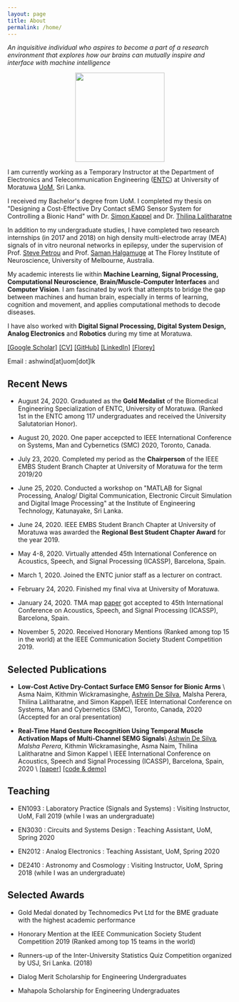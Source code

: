```yaml
---
layout: page
title: About
permalink: /home/
---
```


*An inquisitive individual who aspires to become a part of a research environment that explores how our brains can mutually inspire and interface with machine intelligence* 

<div style="text-align: center"><img src="{{site.url}}/images/me1.png" width="200" height="200" /></div>

I am currently working as a Temporary Instructor at the Department of Electronics and Telecommunication Engineering ([ENTC](ent.mrt.ac.lk)) at University of Moratuwa [UoM](http://mrt.ac.lk), Sri Lanka. 

I received my Bachelor's degree from UoM. I completed my thesis on "Designing a Cost-Effective Dry Contact sEMG Sensor System for Controlling a Bionic Hand" with Dr. [Simon Kappel](https://pure.au.dk/portal/en/persons/simon-lind-kappel(ac38d32d-9622-4bf6-9103-1d9225c5322c).html) and Dr. [Thilina Lalitharatne](https://scholar.google.com/citations?user=0NvOK1kAAAAJ&hl=en)

In addition to my undergraduate studies, I have completed two research internships (in 2017 and 2018) on high density multi-electrode array (MEA) signals of in vitro neuronal networks in epilepsy, under the supervision of Prof. [Steve Petrou](https://www.florey.edu.au/science-research/scientist-directory/professor-steven-petrou) and Prof. [Saman Halgamuge](https://mechanical.eng.unimelb.edu.au/people/saman) at The Florey Institute of Neuroscience, University of Melbourne, Australia.

My academic interests lie within **Machine Learning, Signal Processing, Computational Neuroscience**, **Brain/Muscle-Computer Interfaces** and **Computer Vision**. I am fascinated by work that attempts to bridge the gap between machines and human brain, especially in terms of learning, cognition and movement, and applies computational methods to decode diseases.

I have also worked with **Digital Signal Processing, Digital System Design, Analog Electronics** and **Robotics** during my time at Moratuwa.


[[Google Scholar]](https://scholar.google.com/citations?user=xqhwEGIAAAAJ&hl=en) [[CV]]( https://sites.google.com/site/ashwinsprojects/) [[GitHub]](https://github.com/Laknath1996) [[LinkedIn]](http://wordpress.redirectingat.com/?id=725X1342&isjs=1&jv=13.23.5-stackpath&sref=https%3A%2F%2Fashwindesilva.wordpress.com%2F&url=https%3A%2F%2Fwww.linkedin.com%2Fin%2Fashwin-de-silva-6852b14b%2F&xguid=01DNKG5NFSFY3DST6JT71T301Y&xs=1&xtz=-330&xuuid=46c17aa72b7d94c302d6b7ca28f07427&xcust=8982) [[Florey]](https://www.florey.edu.au/science-research/scientist-directory/mr-ashwin-de-silva)

Email : ashwind[at]uom[dot]lk

Recent News
-----------

* August 24, 2020. Graduated as the **Gold Medalist** of the Biomedical Engineering Specialization of ENTC, University of Moratuwa. (Ranked 1st in the ENTC among 117 undergraduates and received the University Salutatorian Honor). 

* August 20, 2020. One paper accepcted to IEEE International Conference on Systems, Man and Cybernetics (SMC) 2020, Toronto, Canada.

* July 23, 2020. Completed my period as the **Chairperson** of the IEEE EMBS Student Branch Chapter at University of Moratuwa for the term 2019/20

* June 25, 2020. Conducted a workshop on "MATLAB for Signal Processing, Analog/ Digital Communication, Electronic Circuit Simulation and Digital Image Processing" at the Institute of Engineering Technology, Katunayake, Sri Lanka.

* June 24, 2020. IEEE EMBS Student Branch Chapter at University of Moratuwa was awarded the **Regional Best Student Chapter Award** for the year 2019.

* May 4-8, 2020. Virtually attended 45th International Conference on Acoustics, Speech, and Signal Processing (ICASSP), Barcelona, Spain.

* March 1, 2020. Joined the ENTC junior staff as a lecturer on contract.

* February 24, 2020. Finished my final viva at University of Moratuwa. 

* January 24, 2020. TMA map [paper](https://ieeexplore.ieee.org/document/9054227) got accepted to 45th International Conference on Acoustics, Speech, and Signal Processing (ICASSP), Barcelona, Spain.

* November 5, 2020. Received Honorary Mentions (Ranked among top 15 in the world) at the IEEE Communication Society Student Competition 2019.

## Selected Publications

* **Low-Cost Active Dry-Contact Surface EMG Sensor for Bionic Arms** \\
Asma Naim, Kithmin Wickramasinghe, <u>Ashwin De Silva</u>, Malsha Perera, Thilina Lalitharatne, and Simon Kappel\\
IEEE International Conference on Systems, Man and Cybernetics (SMC), Toronto, Canada, 2020 (Accepted for an oral presentation)

* **Real-Time Hand Gesture Recognition Using Temporal Muscle Activation Maps of Multi-Channel SEMG Signals**\\
<u>Ashwin De Silva</u><sup>*</sup>, Malsha Perera<sup>*</sup>, Kithmin Wickramasinghe, Asma Naim, Thilina Lalitharatne and Simon Kappel \\
IEEE International Conference on Acoustics, Speech and Signal Processing (ICASSP), Barcelona, Spain, 2020 \\
[[paper]](https://ieeexplore.ieee.org/document/9054227) [[code & demo]](https://github.com/Laknath1996/Real-Time-Hand-Gesture-Recognition-with-TMA-Maps)

## Teaching 

* EN1093 : Laboratory Practice (Signals and Systems) : Visiting Instructor, UoM, Fall 2019 (while I was an undergraduate)

* EN3030 : Circuits and Systems Design : Teaching Assistant, UoM, Spring 2020

* EN2012 : Analog Electronics : Teaching Assistant, UoM, Spring 2020

* DE2410 : Astronomy and Cosmology : Visiting Instructor, UoM, Spring 2018 (while I was an undergraduate)

## Selected Awards

* Gold Medal donated by Technomedics Pvt Ltd for the BME graduate with the highest academic performance

* Honorary Mention at the IEEE Communication Society Student Competition 2019 (Ranked among top 15 teams in the world)

* Runners-up of the Inter-University Statistics Quiz Competition organized by USJ, Sri Lanka. (2018)

* Dialog Merit Scholarship for Engineering Undergraduates

* Mahapola Scholarship for Engineering Undergraduates








 
